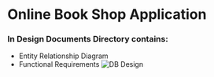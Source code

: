 # Online Book Shop Application 

### In Design Documents Directory contains:
* Entity Relationship Diagram 
* Functional Requirements
![DB Design](https://user-images.githubusercontent.com/56760679/152985882-bfc84d70-4bdc-44ad-80ee-a6d2deeaa283.jpg)
